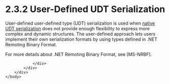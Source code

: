 <html dir="LTR" xmlns:mshelp="http://msdn.microsoft.com/mshelp" xmlns:ddue="http://ddue.schemas.microsoft.com/authoring/2003/5" xmlns:xlink="http://www.w3.org/1999/xlink" xmlns:tool="http://www.microsoft.com/tooltip">
    <head>
        <meta http-equiv="Content-Type" content="text/html; CHARSET=utf-8"></meta>
        <meta name="save" content="history"></meta>
        <title>2.3.2 User-Defined UDT Serialization</title>
        <xml>
            <mshelp:toctitle title="2.3.2 User-Defined UDT Serialization"></mshelp:toctitle>
            <mshelp:rltitle title="[MS-SSCLRT]: User-Defined UDT Serialization"></mshelp:rltitle>
            <mshelp:keyword index="A" term="3020d4af-4815-4e08-b141-ae01772d6fef"></mshelp:keyword>
            <mshelp:attr name="DCSext.ContentType" value="open specification"></mshelp:attr>
            <mshelp:attr name="AssetID" value="3020d4af-4815-4e08-b141-ae01772d6fef"></mshelp:attr>
            <mshelp:attr name="TopicType" value="kbRef"></mshelp:attr>
            <mshelp:attr name="DCSext.Title" value="[MS-SSCLRT]: User-Defined UDT Serialization" />
        </xml>
    </head>
    <body>
        <div id="header">
            <h1 class="heading">2.3.2 User-Defined UDT Serialization</h1>
        </div>
        <div id="mainSection">
            <div id="mainBody">
                <div id="allHistory" class="saveHistory"></div>
                <div id="sectionSection0" class="section" name="collapseableSection">
                    

<p>User-defined user-defined type (UDT) serialization is used
when <a href="4954c31b-1ecb-4a2f-9286-3dde2dec14c4.htm">native UDT
serialization</a> does not provide enough flexibility to express more complex
and dynamic structures. The user-defined approach lets users implement their
own serialization formats by using types defined in .NET Remoting Binary
Format.</p>

<p>For more details about .NET Remoting Binary Format, see <mshelp:link keywords="75b9fe09-be15-475f-85b8-ae7b7558cfe5" tabindex="0">[MS-NRBF]</mshelp:link>.</p>


                </div>
            </div>
        </div>
    </body>
</html>